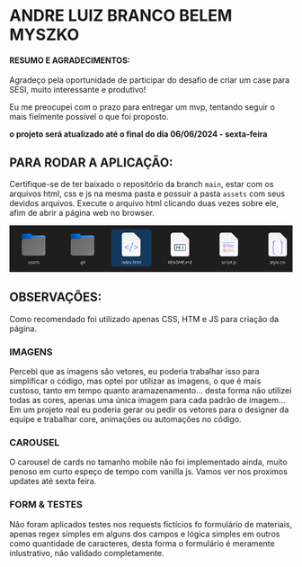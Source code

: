 # ANDRE LUIZ BRANCO BELEM MYSZKO

#### RESUMO E AGRADECIMENTOS:
Agradeço pela oportunidade de participar do desafio de criar um case para SESI, muito interessante e produtivo!

Eu me preocupei com o prazo para entregar um mvp, tentando seguir o mais fielmente possivel o que foi proposto. 

**o projeto será atualizado até o final do dia 06/06/2024 - sexta-feira**

## PARA RODAR A APLICAÇÃO:
Certifique-se de ter baixado o repositório da branch ```main```, estar com os arquivos html, css e js na mesma pasta e possuir a pasta ```assets``` com seus devidos arquivos. 
Execute o arquivo html clicando duas vezes sobre ele, afim de abrir a página web no browser.

![alt text](assets/images/manual/execute_index.png)

## OBSERVAÇÕES:
Como recomendado foi utilizado apenas CSS, HTM e JS para criação da página.

### IMAGENS
Percebi que as imagens são vetores, eu poderia trabalhar isso para simplificar o código, mas optei por utilizar as imagens, o que é mais custoso, tanto em tempo quanto aramazenamento... desta forma não utilizei todas as cores, apenas uma única  imagem para cada padrão de imagem... 
Em um projeto real eu poderia gerar ou pedir os  vetores para o designer da equipe e trabalhar core, animações ou automações no código.

### CAROUSEL
O carousel de cards no tamanho mobile não foi implementado ainda, muito penoso em curto espeço de tempo com vanilla js. Vamos ver nos proximos updates até sexta feira.

### FORM & TESTES
Não foram aplicados testes nos requests fictícios fo formulário de materiais, apenas regex simples em alguns dos campos e lógica simples em outros como quantidade de caracteres, desta forma o formulário é meramente inlustrativo, não validado completamente.
